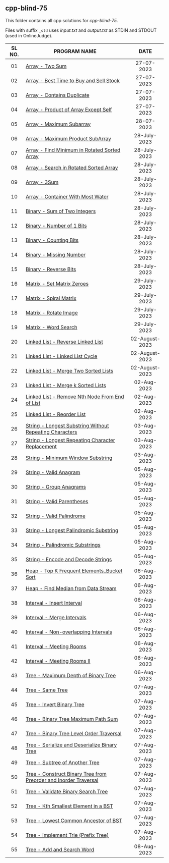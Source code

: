 ## cpp-blind-75

This folder contains all cpp solutions for _cpp-blind-75_.

Files with suffix `_std` uses _input.txt_ and _output.txt_ as STDIN and STDOUT (used in OnlineJudge).

| SL NO. | PROGRAM NAME | DATE |
| :----: | --------- | :-----: |
| 01 | [Array - Two Sum](<01_Array_-_Two_Sum.cpp>) | 27-07-2023 |
| 02 | [Array -  Best Time to Buy and Sell Stock](<02_Array_-__Best_Time_to_Buy_and_Sell_Stock.cpp>) | 27-07-2023 |
| 03 | [Array - Contains Duplicate](<03_Array_-_Contains_Duplicate.cpp>) | 27-07-2023 |
| 04 | [Array - Product of Array Except Self](<04_Array_-_Product_of_Array_Except_Self.cpp>) | 27-07-2023 |
| 05 | [Array - Maximum Subarray](<05_Array_-_Maximum_Subarray.cpp>) | 28-07-2023 |
| 06 | [Array - Maximum Product SubArray](<06_Array_-_Maximum_Product_SubArray.cpp>) | 28-July-2023 | 
| 07 | [Array - Find Minimum in Rotated Sorted Array](<07_Array_-_Find_Minimum_in_Rotated_Sorted_Array.cpp>) | 28-July-2023 | 
| 08 | [Array - Search in Rotated Sorted Array](<08_Array_-_Search_in_Rotated_Sorted_Array.cpp>) | 28-July-2023 | 
| 09 | [Array - 3Sum](<09_Array_-_3Sum.cpp>) | 28-July-2023 | 
| 10 | [Array - Container With Most Water](<10_Array_-_Container_With_Most_Water.cpp>) | 28-July-2023 | 
| 11 | [Binary - Sum of Two Integers](<11_Binary_-_Sum_of_Two_Integers.cpp>) | 28-July-2023 | 
| 12 | [Binary - Number of 1 Bits](<12_Binary_-_Number_of_1_Bits.cpp>) | 28-July-2023 | 
| 13 | [Binary - Counting Bits](<13_Binary_-_Counting_Bits.cpp>) | 28-July-2023 | 
| 14 | [Binary - Missing Number](<14_Binary_-_Missing_Number.cpp>) | 28-July-2023 | 
| 15 | [Binary - Reverse Bits](<15_Binary_-_Reverse_Bits.cpp>) | 28-July-2023 | 
| 16 | [Matrix - Set Matrix Zeroes](<16_Matrix_-_Set_Matrix_Zeroes.cpp>) | 29-July-2023 | 
| 17 | [Matrix - Spiral Matrix](<17_Matrix_-_Spiral_Matrix.cpp>) | 29-July-2023 | 
| 18 | [Matrix - Rotate Image](<18_Matrix_-_Rotate_Image.cpp>) | 29-July-2023 | 
| 19 | [Matrix - Word Search](<19_Matrix_-_Word_Search.cpp>) | 29-July-2023 | 
| 20 | [Linked List - Reverse Linked List](<20_Linked_List_-_Reverse_Linked_List.cpp>) | 02-August-2023 | 
| 21 | [Linked List - Linked List Cycle](<21_Linked_List_-_Linked_List_Cycle.cpp>) | 02-August-2023 | 
| 22 | [Linked List - Merge Two Sorted Lists](<22_Linked_List_-_Merge_Two_Sorted_Lists.cpp>) | 02-August-2023 | 
| 23 | [Linked List - Merge k Sorted Lists](<23_Linked_List_-_Merge_k_Sorted_Lists.cpp>) | 02-Aug-2023 | 
| 24 | [Linked List - Remove Nth Node From End of List](<24_Linked_List_-_Remove_Nth_Node_From_End_of_List.cpp>) | 02-Aug-2023 | 
| 25 | [Linked List - Reorder List](<25_Linked_List_-_Reorder_List.cpp>) | 02-Aug-2023 | 
| 26 | [String - Longest Substring Without Repeating Characters](<26_String_-_Longest_Substring_Without_Repeating_Characters.cpp>) | 03-Aug-2023 | 
| 27 | [String - Longest Repeating Character Replacement](<27_String_-_Longest_Repeating_Character_Replacement.cpp>) | 03-Aug-2023 | 
| 28 | [String - Minimum Window Substring](<28_String_-_Minimum_Window_Substring.cpp>) | 03-Aug-2023 | 
| 29 | [String - Valid Anagram](<29_String_-_Valid_Anagram.cpp>) | 05-Aug-2023 | 
| 30 | [String - Group Anagrams](<30_String_-_Group_Anagrams.cpp>) | 05-Aug-2023 | 
| 31 | [String - Valid Parentheses](<31_String_-_Valid_Parentheses.cpp>) | 05-Aug-2023 | 
| 32 | [String - Valid Palindrome](<32_String_-_Valid_Palindrome.cpp>) | 05-Aug-2023 | 
| 33 | [String - Longest Palindromic Substring](<33_String_-_Longest_Palindromic_Substring.cpp>) | 05-Aug-2023 | 
| 34 | [String - Palindromic Substrings](<34_String_-_Palindromic_Substrings.cpp>) | 05-Aug-2023 | 
| 35 | [String - Encode and Decode Strings](<35_String_-_Encode_and_Decode_Strings.cpp>) | 05-Aug-2023 | 
| 36 | [Heap - Top K Frequent Elements_Bucket Sort](<36_Heap_-_Top_K_Frequent_Elements_Bucket_Sort.cpp>) | 06-Aug-2023 | 
| 37 | [Heap - Find Median from Data Stream](<37_Heap_-_Find_Median_from_Data_Stream.cpp>) | 06-Aug-2023 | 
| 38 | [Interval - Insert Interval](<38_Interval_-_Insert_Interval.cpp>) | 06-Aug-2023 | 
| 39 | [Interval - Merge Intervals](<39_Interval_-_Merge_Intervals.cpp>) | 06-Aug-2023 | 
| 40 | [Interval - Non-overlapping Intervals](<40_Interval_-_Non-overlapping_Intervals.cpp>) | 06-Aug-2023 | 
| 41 | [Interval - Meeting Rooms](<41_Interval_-_Meeting_Rooms.cpp>) | 06-Aug-2023 | 
| 42 | [Interval - Meeting Rooms II](<42_Interval_-_Meeting_Rooms_II.cpp>) | 06-Aug-2023 | 
| 43 | [Tree - Maximum Depth of Binary Tree](<43_Tree_-_Maximum_Depth_of_Binary_Tree.cpp>) | 06-Aug-2023 | 
| 44 | [Tree - Same Tree](<44_Tree_-_Same_Tree.cpp>) | 07-Aug-2023 | 
| 45 | [Tree - Invert Binary Tree](<45_Tree_-_Invert_Binary_Tree.cpp>) | 07-Aug-2023 | 
| 46 | [Tree - Binary Tree Maximum Path Sum](<46_Tree_-_Binary_Tree_Maximum_Path_Sum.cpp>) | 07-Aug-2023 | 
| 47 | [Tree - Binary Tree Level Order Traversal](<47_Tree_-_Binary_Tree_Level_Order_Traversal.cpp>) | 07-Aug-2023 | 
| 48 | [Tree - Serialize and Deserialize Binary Tree](<48_Tree_-_Serialize_and_Deserialize_Binary_Tree.cpp>) | 07-Aug-2023 | 
| 49 | [Tree - Subtree of Another Tree](<49_Tree_-_Subtree_of_Another_Tree.cpp>) | 07-Aug-2023 | 
| 50 | [Tree - Construct Binary Tree from Preorder and Inorder Traversal](<50_Tree_-_Construct_Binary_Tree_from_Preorder_and_Inorder_Traversal.cpp>) | 07-Aug-2023 | 
| 51 | [Tree - Validate Binary Search Tree](<51_Tree_-_Validate_Binary_Search_Tree.cpp>) | 07-Aug-2023 | 
| 52 | [Tree - Kth Smallest Element in a BST](<52_Tree_-_Kth_Smallest_Element_in_a_BST.cpp>) | 07-Aug-2023 | 
| 53 | [Tree - Lowest Common Ancestor of BST](<53_Tree_-_Lowest_Common_Ancestor_of_BST.cpp>) | 07-Aug-2023 | 
| 54 | [Tree - Implement Trie (Prefix Tree)](<54_Tree_-_Implement_Trie_(Prefix_Tree).cpp>) | 07-Aug-2023 | 
| 55 | [Tree - Add and Search Word](<55_Tree_-_Add_and_Search_Word.cpp>) | 08-Aug-2023 | 
